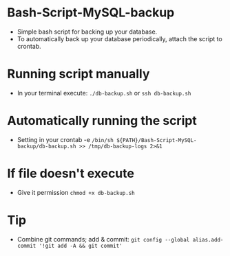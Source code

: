# Bash-Script-MySQL-backup
- Simple bash script for backing up your database.
- To automatically back up your database periodically, attach the script to crontab.

# Running script manually
- In your terminal execute: `./db-backup.sh` or `ssh db-backup.sh`

# Automatically running the script
- Setting in your crontab -e `/bin/sh ${PATH}/Bash-Script-MySQL-backup/db-backup.sh >> /tmp/db-backup-logs 2>&1`

# If file doesn't execute
- Give it permission `chmod +x db-backup.sh`

# Tip
- Combine git commands; add & commit: `git config --global alias.add-commit '!git add -A && git commit'`